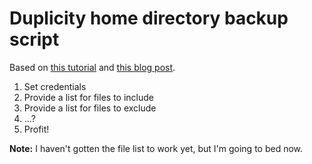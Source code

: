 # Duplicity home directory backup script

Based on [this tutorial](https://easyengine.io/tutorials/backups/duplicity-amazon-s3/) and [this blog post](http://kappataumu.com/articles/cloud-backups-duplicity-s3.html).

1. Set credentials
2. Provide a list for files to include
3. Provide a list for files to exclude
4. ...?
5. Profit!

**Note:** I haven't gotten the file list to work yet, but I'm going to bed now.